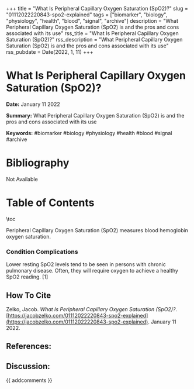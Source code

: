 +++
title = "What Is Peripheral Capillary Oxygen Saturation (SpO2)?"
slug = "01112022220843-spo2-explained"
tags = ["biomarker", "biology", "physiology", "health", "blood", "signal", "archive"]
description = "What Peripheral Capillary Oxygen Saturation (SpO2) is and the pros and cons associated with its use"
rss_title = "What Is Peripheral Capillary Oxygen Saturation (SpO2)?"
rss_description = "What Peripheral Capillary Oxygen Saturation (SpO2) is and the pros and cons associated with its use"
rss_pubdate = Date(2022, 1, 11)
+++



What Is Peripheral Capillary Oxygen Saturation (SpO2)?
=========

**Date:** January 11 2022

**Summary:** What Peripheral Capillary Oxygen Saturation (SpO2) is and the pros and cons associated with its use

**Keywords:** #biomarker #biology #physiology #health #blood #signal #archive

Bibliography
==========

Not Available

Table of Contents
=========

\toc

Peripheral Capillary Oxygen Saturation (SpO2) measures blood hemoglobin oxygen saturation.

### Condition Complications

Lower resting SpO2 levels tend to be seen in persons with chronic pulmonary disease. Often, they will require oxygen to achieve a healthy SpO2 reading. [1]
## How To Cite

 Zelko, Jacob. _What Is Peripheral Capillary Oxygen Saturation (SpO2)?_. [https://jacobzelko.com/01112022220843-spo2-explained](https://jacobzelko.com/01112022220843-spo2-explained). January 11 2022.
## References:
## Discussion: 

{{ addcomments }}
